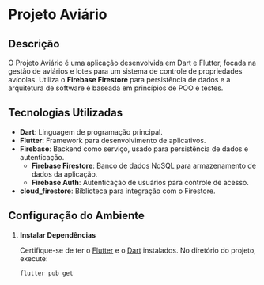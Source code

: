 # Projeto Aviário

## Descrição

O Projeto Aviário é uma aplicação desenvolvida em Dart e Flutter, focada na gestão de aviários e lotes para um sistema de controle de propriedades avícolas. Utiliza o **Firebase Firestore** para persistência de dados e a arquitetura de software é baseada em princípios de POO e testes.

## Tecnologias Utilizadas

- **Dart**: Linguagem de programação principal.
- **Flutter**: Framework para desenvolvimento de aplicativos.
- **Firebase**: Backend como serviço, usado para persistência de dados e autenticação.
  - **Firebase Firestore**: Banco de dados NoSQL para armazenamento de dados da aplicação.
  - **Firebase Auth**: Autenticação de usuários para controle de acesso.
- **cloud_firestore**: Biblioteca para integração com o Firestore.

## Configuração do Ambiente

1. **Instalar Dependências**

   Certifique-se de ter o [Flutter](https://flutter.dev/docs/get-started/install) e o [Dart](https://dart.dev/get-dart) instalados. No diretório do projeto, execute:

   ```bash
   flutter pub get
